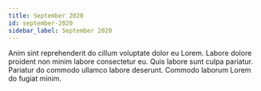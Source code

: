 ```yaml
---
title: September 2020
id: september-2020
sidebar_label: September 2020
---
```


Anim sint reprehenderit do cillum voluptate dolor eu Lorem. Labore dolore proident non minim labore consectetur eu. Quis labore sunt culpa pariatur. Pariatur do commodo ullamco labore deserunt. Commodo laborum Lorem do fugiat minim.

